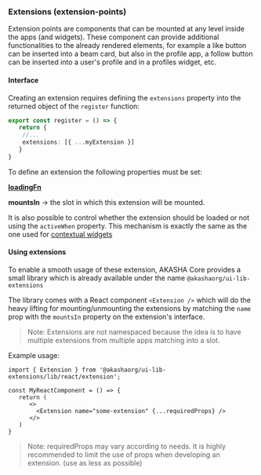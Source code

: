 ### Extensions (extension-points)
Extension points are components that can be mounted at any level
inside the apps (and widgets). These component can provide additional
functionalities to the already rendered elements,
for example a like button can be inserted into a beam card,
but also in the profile app, a follow button can be inserted into a user's
profile and in a profiles widget, etc.

#### Interface

Creating an extension requires defining the `extensions` property into the returned
object of the `register` function:

```ts
export const register = () => {
   return {
    //...
    extensions: [{ ...myExtension }]
   }
}
```
To define an extension the following properties must be set:

**[loadingFn](./loading-fn.md)**

**mountsIn** -> the slot in which this extension will be mounted.

It is also possible to control whether the extension should be loaded or not
using the `activeWhen` property.
This mechanism is exactly the same as the one used for [contextual widgets](./WIDGETS.md#contextual-widgets)

#### Using extensions

To enable a smooth usage of these extension, AKASHA Core provides
a small library which is already available under the name `@akashaorg/ui-lib-extensions`

The library comes with a React component `<Extension />` which will do the heavy
lifting for mounting/unmounting the extensions by matching the `name` prop with
the `mountsIn` property on the extension's interface.

> Note: Extensions are not namespaced because the idea is to have multiple extensions
> from multiple apps matching into a slot.

Example usage:

```tsx
import { Extension } from '@akashaorg/ui-lib-extensions/lib/react/extension';

const MyReactComponent = () => {
   return (
      <>
        <Extension name="some-extension" {...requiredProps} />
      </>
   )
}
```
> Note: requiredProps may vary according to needs.
> It is highly recommended to limit the use of props when developing
> an extension. (use as less as possible)


